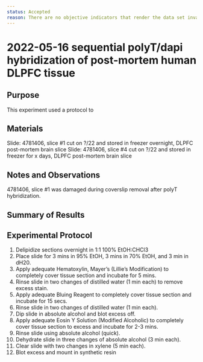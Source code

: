 ```yaml
---
status: Accepted
reason: There are no objective indicators that render the data set invalid or suspect.
---
```


# 2022-05-16 sequential polyT/dapi hybridization of post-mortem human DLPFC tissue

## Purpose
This experiment used a protocol to 

## Materials
Slide: 4781406, slice #1 cut on ?/22 and stored in freezer overnight, DLPFC post-mortem brain slice 
Slide: 4781406, slice #4 cut on ?/22 and stored in freezer for x days, DLPFC post-mortem brain slice 

## Notes and Observations
4781406, slice #1 was damaged during coverslip removal after polyT hybridization. 

## Summary of Results


## Experimental Protocol

1. Delipidize sections overnight in 1:1 100% EtOH:CHCl3
2. Place slide for 3 mins in 95% EtOH, 3 mins in 70% EtOH, and 3 min in dH20. 
3. Apply adequate Hematoxylin, Mayer’s (Lillie’s Modification) to completely cover 
tissue section and incubate for 5 mins.
4. Rinse slide in two changes of distilled water (1 min each) to remove excess stain.
5. Apply adequate Bluing Reagent to completely cover tissue section and incubate for
15 secs.
6. Rinse slide in two changes of distilled water (1 min each).
7. Dip slide in absolute alcohol and blot excess off.
8. Apply adequate Eosin Y Solution (Modified Alcoholic) to completely cover tissue
section to excess and incubate for 2-3 mins.
9. Rinse slide using absolute alcohol (quick).
10. Dehydrate slide in three changes of absolute alcohol (3 min each).
11. Clear slide with two changes in xylene (5 min each).
12. Blot excess and mount in synthetic resin
